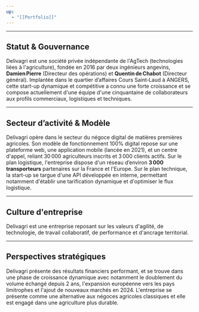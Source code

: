 ```yaml
---
up:
  - "[[Portfolio]]"
---
```

---
## Statut & Gouvernance

Delivagri est une société privée indépendante de l'AgTech (technologies liées à l'agriculture), fondée en 2016 par deux ingénieurs angevins, **Damien Pierre** (Directeur des opérations) et **Quentin de Chabot** (Directeur général). Implantée dans le quartier d’affaires Cours Saint‑Laud à ANGERS, cette start-up dynamique et compétitive a connu une forte croissance et se compose actuellement d'une équipe d'une cinquantaine de collaborateurs aux profils commerciaux, logistiques et techniques.    

---
## Secteur d’activité & Modèle

Delivagri opère dans le secteur du négoce digital de matières premières agricoles.
Son modèle de fonctionnement 100% digital repose sur une plateforme web, une application mobile (lancée en 2021), et un centre d'appel, reliant 30 000 agriculteurs inscrits et 3 000 clients actifs.
Sur le plan logistique, l'entreprise dispose d'un réseau d’environ **3 000 transporteurs** partenaires sur la France et l'Europe.
Sur le plan technique, la start-up se targue d'une API développée en interne, permettant notamment d'établir une tarification dynamique et d'optimiser le flux logistique.

---
## Culture d'entreprise

Delivagri est une entreprise reposant sur les valeurs d'agilité, de technologie, de travail collaboratif, de performance et d'ancrage territorial.

---
## Perspectives stratégiques

Delivagri présente des résultats financiers performant, et se trouve dans une phase de croissance dynamique avec notamment le doublement du volume échangé depuis 2 ans, l'expansion européenne vers les pays limitrophes et l'ajout de nouveaux marchés en 2024.
L'entreprise se présente comme une alternative aux négoces agricoles classiques et elle est engagé dans une agriculture plus durable.
